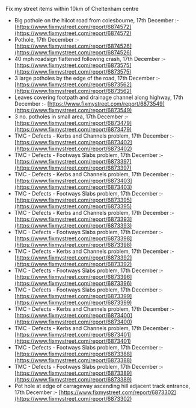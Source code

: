 Fix my street items within 10km of Cheltenham centre

<!-- fix_marker starts -->

- Big pothole on the hilcot road from colesbourne, 17th December :- [https://www.fixmystreet.com/report/6874572](https://www.fixmystreet.com/report/6874572)
- Pothole, 17th December :- [https://www.fixmystreet.com/report/6874526](https://www.fixmystreet.com/report/6874526)
- 40 mph roadsign flattened following crash, 17th December :- [https://www.fixmystreet.com/report/6873575](https://www.fixmystreet.com/report/6873575)
- 3 large potholes by the edge of the road, 17th December :- [https://www.fixmystreet.com/report/6873562](https://www.fixmystreet.com/report/6873562)
- Leaves covering footpath and drainage channel along highway, 17th December :- [https://www.fixmystreet.com/report/6873549](https://www.fixmystreet.com/report/6873549)
- 3 no. potholes in small area, 17th December :- [https://www.fixmystreet.com/report/6873479](https://www.fixmystreet.com/report/6873479)
- TMC - Defects - Kerbs and Channels problem, 17th December :- [https://www.fixmystreet.com/report/6873402](https://www.fixmystreet.com/report/6873402)
- TMC - Defects - Footways Slabs problem, 17th December :- [https://www.fixmystreet.com/report/6873397](https://www.fixmystreet.com/report/6873397)
- TMC - Defects - Kerbs and Channels problem, 17th December :- [https://www.fixmystreet.com/report/6873403](https://www.fixmystreet.com/report/6873403)
- TMC - Defects - Footways Slabs problem, 17th December :- [https://www.fixmystreet.com/report/6873395](https://www.fixmystreet.com/report/6873395)
- TMC - Defects - Kerbs and Channels problem, 17th December :- [https://www.fixmystreet.com/report/6873393](https://www.fixmystreet.com/report/6873393)
- TMC - Defects - Footways Slabs problem, 17th December :- [https://www.fixmystreet.com/report/6873398](https://www.fixmystreet.com/report/6873398)
- TMC - Defects - Kerbs and Channels problem, 17th December :- [https://www.fixmystreet.com/report/6873392](https://www.fixmystreet.com/report/6873392)
- TMC - Defects - Footways Slabs problem, 17th December :- [https://www.fixmystreet.com/report/6873396](https://www.fixmystreet.com/report/6873396)
- TMC - Defects - Footways Slabs problem, 17th December :- [https://www.fixmystreet.com/report/6873399](https://www.fixmystreet.com/report/6873399)
- TMC - Defects - Kerbs and Channels problem, 17th December :- [https://www.fixmystreet.com/report/6873400](https://www.fixmystreet.com/report/6873400)
- TMC - Defects - Kerbs and Channels problem, 17th December :- [https://www.fixmystreet.com/report/6873401](https://www.fixmystreet.com/report/6873401)
- TMC - Defects - Footways Slabs problem, 17th December :- [https://www.fixmystreet.com/report/6873388](https://www.fixmystreet.com/report/6873388)
- TMC - Defects - Footways Slabs problem, 17th December :- [https://www.fixmystreet.com/report/6873389](https://www.fixmystreet.com/report/6873389)
- Pot hole at edge of carrageway ascending hill adjacent track entrance, 17th December :- [https://www.fixmystreet.com/report/6873302](https://www.fixmystreet.com/report/6873302)

<!-- fix_marker ends -->